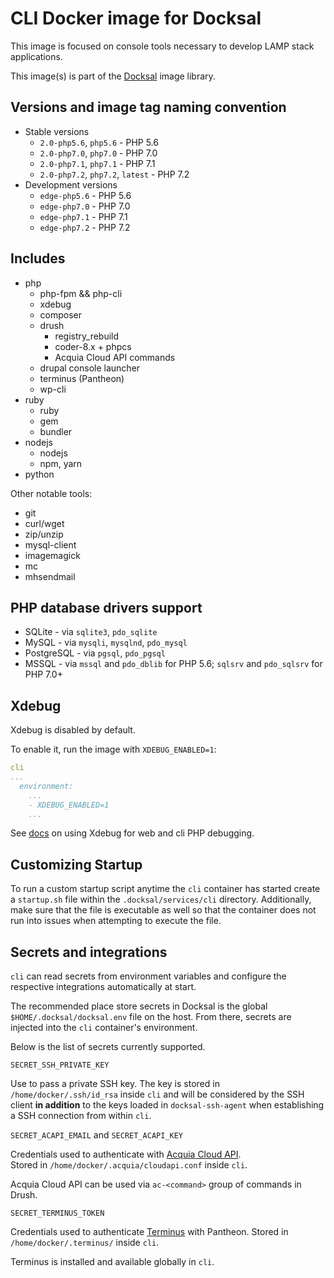 # CLI Docker image for Docksal

This image is focused on console tools necessary to develop LAMP stack applications.

This image(s) is part of the [Docksal](http://docksal.io) image library.


## Versions and image tag naming convention

- Stable versions
  - `2.0-php5.6`, `php5.6` - PHP 5.6
  - `2.0-php7.0`, `php7.0` - PHP 7.0
  - `2.0-php7.1`, `php7.1` - PHP 7.1
  - `2.0-php7.2`, `php7.2`, `latest` - PHP 7.2
- Development versions
  - `edge-php5.6` - PHP 5.6
  - `edge-php7.0` - PHP 7.0
  - `edge-php7.1` - PHP 7.1
  - `edge-php7.2` - PHP 7.2


## Includes

- php
  - php-fpm && php-cli
  - xdebug
  - composer
  - drush
    - registry_rebuild
    - coder-8.x + phpcs
    - Acquia Cloud API commands
  - drupal console launcher
  - terminus (Pantheon)
  - wp-cli
- ruby
  - ruby
  - gem
  - bundler
- nodejs
  - nodejs
  - npm, yarn
- python

Other notable tools:

- git
- curl/wget
- zip/unzip
- mysql-client
- imagemagick
- mc
- mhsendmail


## PHP database drivers support

- SQLite - via `sqlite3`, `pdo_sqlite`
- MySQL - via `mysqli`, `mysqlnd`, `pdo_mysql`
- PostgreSQL - via `pgsql`, `pdo_pgsql`
- MSSQL - via `mssql` and `pdo_dblib` for PHP 5.6; `sqlsrv` and `pdo_sqlsrv` for PHP 7.0+


## Xdebug

Xdebug is disabled by default.

To enable it, run the image with `XDEBUG_ENABLED=1`:

```yml
cli
...
  environment:
    ...
    - XDEBUG_ENABLED=1
    ...
```

See [docs](https://docs.docksal.io/en/master/tools/xdebug) on using Xdebug for web and cli PHP debugging.

## Customizing Startup

To run a custom startup script anytime the `cli` container has started create a `startup.sh` file within the
`.docksal/services/cli` directory. Additionally, make sure that the file is executable as well so that the container
does not run into issues when attempting to execute the file.

## Secrets and integrations

`cli` can read secrets from environment variables and configure the respective integrations automatically at start.  

The recommended place store secrets in Docksal is the global `$HOME/.docksal/docksal.env` file on the host. From there, 
secrets are injected into the `cli` container's environment.

Below is the list of secrets currently supported.

`SECRET_SSH_PRIVATE_KEY`

Use to pass a private SSH key. The key is stored in `/home/docker/.ssh/id_rsa` inside `cli` and will be considered 
by the SSH client **in addition** to the keys loaded in `docksal-ssh-agent` when establishing a SSH connection 
from within `cli`.

`SECRET_ACAPI_EMAIL` and `SECRET_ACAPI_KEY`

Credentials used to authenticate with [Acquia Cloud API](https://docs.acquia.com/acquia-cloud/api).  
Stored in `/home/docker/.acquia/cloudapi.conf` inside `cli`. 

Acquia Cloud API can be used via `ac-<command>` group of commands in Drush.

`SECRET_TERMINUS_TOKEN`

Credentials used to authenticate [Terminus](https://pantheon.io/docs/terminus) with Pantheon.
Stored in `/home/docker/.terminus/` inside `cli`.

Terminus is installed and available globally in `cli`.
